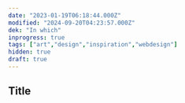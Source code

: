 ```yaml
---
date: "2023-01-19T06:18:44.000Z"
modified: "2024-09-20T04:23:57.000Z"
dek: "In which"
inprogress: true
tags: ["art","design","inspiration","webdesign"]
hidden: true
draft: true
---
```

## Title
